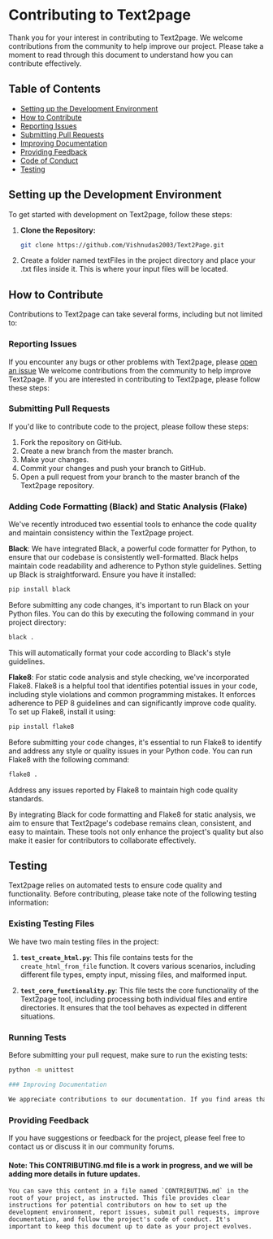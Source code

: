 # Contributing to Text2page

Thank you for your interest in contributing to Text2page. We welcome contributions from the community to help improve our project. Please take a moment to read through this document to understand how you can contribute effectively.

## Table of Contents
- [Setting up the Development Environment](#setting-up-the-development-environment)
- [How to Contribute](#how-to-contribute)
- [Reporting Issues](#reporting-issues)
- [Submitting Pull Requests](#submitting-pull-requests)
- [Improving Documentation](#improving-documentation)
- [Providing Feedback](#providing-feedback)
- [Code of Conduct](#code-of-conduct)
- [Testing](#testing)

## Setting up the Development Environment

To get started with development on Text2page, follow these steps:

1. **Clone the Repository:**

   ```bash
   git clone https://github.com/Vishnudas2003/Text2Page.git

2. Create a folder named textFiles in the project directory and place your .txt files inside it. This is where your input files will be located.

## How to Contribute

Contributions to Text2page can take several forms, including but not limited to:

### Reporting Issues

If you encounter any bugs or other problems with Text2page, please [open an issue](https://github.com/Vishnudas2003/Text2Page/issues)
We welcome contributions from the community to help improve Text2page. If you are interested in contributing to Text2page, please follow these steps:

### Submitting Pull Requests

If you'd like to contribute code to the project, please follow these steps:

1. Fork the repository on GitHub.
2. Create a new branch from the master branch.
3. Make your changes.
4. Commit your changes and push your branch to GitHub.
5. Open a pull request from your branch to the master branch of the Text2page repository.

### Adding Code Formatting (Black) and Static Analysis (Flake)

We've recently introduced two essential tools to enhance the code quality and maintain consistency within the Text2page project.

**Black**: We have integrated Black, a powerful code formatter for Python, to ensure that our codebase is consistently well-formatted. Black helps maintain code readability and adherence to Python style guidelines. Setting up Black is straightforward. Ensure you have it installed:
   
   ```bash
   pip install black
   ```
Before submitting any code changes, it's important to run Black on your Python files. You can do this by executing the following command in your project directory:

   ```bash
   black .
   ```
This will automatically format your code according to Black's style guidelines.

**Flake8**: For static code analysis and style checking, we've incorporated Flake8. Flake8 is a helpful tool that identifies potential issues in your code, including style violations and common programming mistakes. It enforces adherence to PEP 8 guidelines and can significantly improve code quality. To set up Flake8, install it using:

   ```bash
   pip install flake8
   ```
Before submitting your code changes, it's essential to run Flake8 to identify and address any style or quality issues in your Python code. You can run Flake8 with the following command:

   ```bash
   flake8 .
   ```
Address any issues reported by Flake8 to maintain high code quality standards.

By integrating Black for code formatting and Flake8 for static analysis, we aim to ensure that Text2page's codebase remains clean, consistent, and easy to maintain. These tools not only enhance the project's quality but also make it easier for contributors to collaborate effectively.

## Testing

Text2page relies on automated tests to ensure code quality and functionality. Before contributing, please take note of the following testing information:

### Existing Testing Files

We have two main testing files in the project:

1. **`test_create_html.py`**: This file contains tests for the `create_html_from_file` function. It covers various scenarios, including different file types, empty input, missing files, and malformed input.

2. **`test_core_functionality.py`**: This file tests the core functionality of the Text2page tool, including processing both individual files and entire directories. It ensures that the tool behaves as expected in different situations.

### Running Tests

Before submitting your pull request, make sure to run the existing tests:

```bash
python -m unittest

### Improving Documentation

We appreciate contributions to our documentation. If you find areas that need improvement, please submit a pull request with your proposed changes.
```
### Providing Feedback

If you have suggestions or feedback for the project, please feel free to contact us or discuss it in our community forums.

#### Note: This CONTRIBUTING.md file is a work in progress, and we will be adding more details in future updates.

```
You can save this content in a file named `CONTRIBUTING.md` in the root of your project, as instructed. This file provides clear instructions for potential contributors on how to set up the development environment, report issues, submit pull requests, improve documentation, and follow the project's code of conduct. It's important to keep this document up to date as your project evolves.
```